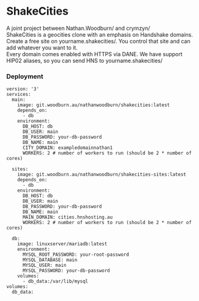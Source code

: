 # ShakeCities
A joint project between Nathan.Woodburn/ and crymzyn/  
ShakeCities is a geocities clone with an emphasis on Handshake domains.  
Create a free site on yourname.shakecities/. You control that site and can add whatever you want to it.  
Every domain comes enabled with HTTPS via DANE. We have support HIP02 aliases, so you can send HNS to yourname.shakecities/  





### Deployment
```
version: '3'
services:
  main:
    image: git.woodburn.au/nathanwoodburn/shakecities:latest
    depends_on:
      - db
    environment:
      DB_HOST: db
      DB_USER: main
      DB_PASSWORD: your-db-password
      DB_NAME: main
      CITY_DOMAIN: exampledomainnathan1
      WORKERS: 2 # number of workers to run (should be 2 * number of cores)

  sites:
    image: git.woodburn.au/nathanwoodburn/shakecities-sites:latest
    depends_on:
      - db
    environment:
      DB_HOST: db
      DB_USER: main
      DB_PASSWORD: your-db-password
      DB_NAME: main
      MAIN_DOMAIN: cities.hnshosting.au
      WORKERS: 2 # number of workers to run (should be 2 * number of cores)

  db:
    image: linuxserver/mariadb:latest
    environment:
      MYSQL_ROOT_PASSWORD: your-root-password
      MYSQL_DATABASE: main
      MYSQL_USER: main
      MYSQL_PASSWORD: your-db-password
    volumes:
      - db_data:/var/lib/mysql
volumes:
  db_data:
```